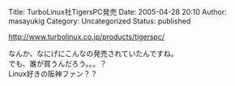 Title: TurboLinux社TigersPC発売
Date: 2005-04-28 20:10
Author: masayukig
Category: Uncategorized
Status: published

<http://www.turbolinux.co.jp/products/tigerspc/>

なんか、なにげにこんなの発売されていたんですね。  
でも、誰が買うんだろう。。。？  
Linux好きの阪神ファン？？
